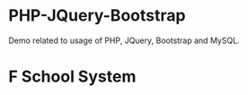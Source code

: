 # PHP-JQuery-Bootstrap

Demo related to usage of PHP, JQuery, Bootstrap and MySQL.

# F School System
